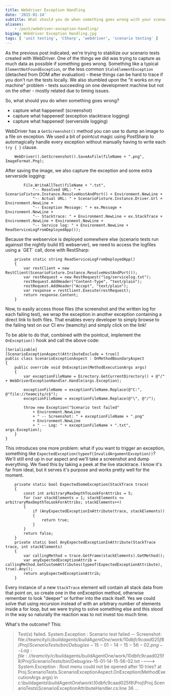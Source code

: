 ```yaml
---
title: Webdriver Exception Handling
date: '2015-01-14'
subtitle: What should you do when something goes wrong with your scenario tests
aliases:
    - /post/webdriver-exception-handling/
bigimg: Webdriver Exception Handling.jpg
tags: [ 'unit testing', 'CSharp', 'webdriver', 'scenario testing' ]
---
```


As the previous post indicated, we're trying to stabilize our scenario tests created with WebDriver. One of the things we did was trying to capture as much data as possible if something goes wrong. Something like a typical `ElementNotFoundException`, or the less common `StaleElementException` (detached from DOM after evaluation) - these things can be hard to trace if you don't run the tests locally. We also stumbled upon the "it works on my machine" problem - tests succeeding on one development machine but not on the other - mostly related due to timing issues.

So, what should you do when something goes wrong? 

- capture what happened! (screenshot)
- capture what happened! (exception stacktrace logging)
- capture what happened! (serverside logging)

WebDriver has a `GetScreenshot()` method you can use to dump an image to a file on exception. We used a bit of pointcut magic using PostSharp to automagically handle every exception without manually having to write each `try { }` clause.

        WebDriver().GetScreenshot().SaveAsFile(fileName + ".png", ImageFormat.Png);

After saving the image, we also capture the exception and some extra serverside logging:

            File.WriteAllText(fileName + ".txt",
                "-- Resolved URL: " + ScenarioFixture.Instance.ResolveHostAndPort() + Environment.NewLine +
                "-- Actual URL: " + ScenarioFixture.Instance.Driver.Url + Environment.NewLine +
                "-- Exception Message: " + ex.Message + Environment.NewLine +
                "-- Stacktrace: " + Environment.NewLine + ex.StackTrace + Environment.NewLine + Environment.NewLine +
                "-- Service log: " + Environment.NewLine + ReadServiceLogFromDeployedApp());

Because the webservice is deployed somewhere else (scenario tests run againsst the nightly build IIS webserver), we need to access the logfiles using a ´GET´ call, done with RestSharp:

        private static string ReadServiceLogFromDeployedApp()
        {
            var restClient = new RestClient(ScenarioFixture.Instance.ResolveHostAndPort());
            var restRequest = new RestRequest("log/servicelog.txt");
            restRequest.AddHeader("Content-Type", "text/plain");
            restRequest.AddHeader("Accept", "text/plain");
            var response = restClient.Execute(restRequest);
            return response.Content;
        }

Now, to easily access those files (the screenshot and the written log for each failing test), we wrap the exception in another exception containing a direct link to both files. That enables every developer to simply browse to the failing test on our CI env (teamcity) and simply click on the link! 

To be able to do that, combined with the pointcut, implement the `OnException()` hook and call the above code:

    [Serializable]
    [ScenarioExceptionAspect(AttributeExclude = true)]
    public class ScenarioExceptionAspect : OnMethodBoundaryAspect
    {
        public override void OnException(MethodExecutionArgs args)
        {
            var exceptionFileName = Directory.GetCurrentDirectory() + @"/" + WebDriverExceptionHandler.Handle(args.Exception);

            exceptionFileName = exceptionFileName.Replace(@"C:", @"file://teamcity/c$");
            exceptionFileName = exceptionFileName.Replace(@"\", @"/");

            throw new Exception("Scenario test failed"
                + Environment.NewLine
                + " -- Screenshot: " + exceptionFileName + ".png"
                + Environment.NewLine
                + " -- Log: " + exceptionFileName + ".txt", args.Exception);
        }
    }

This introduces one more problem: what if you want to trigger an exception, something like `ExpectedException(typeof(InvalidArgumentException))`? We'll still end up in our aspect and we'll take a screenshot and dump everything. We fixed this by taking a peek at the live stacktrace. I know it's far from ideal, but it serves it's purpose and works pretty well for the moment. 

        private static bool ExpectedSomeException(StackTrace trace)
        {
            const int arbitraryMaxDepthToLookForAttribs = 5;
            for (var stackElements = 1; stackElements <= arbitraryMaxDepthToLookForAttribs; stackElements++)
            {
                if (AnyExpectedExceptionInAttribute(trace, stackElements))
                {
                    return true;
                }
            }
            return false;
        }
        private static bool AnyExpectedExceptionInAttribute(StackTrace trace, int stackElements)
        {
            var callingMethod = trace.GetFrame(stackElements).GetMethod();
            var anyExpectedExceptionAttrib = callingMethod.GetCustomAttributes(typeof(ExpectedExceptionAttribute), true).Any();
            return anyExpectedExceptionAttrib;
        }


Every instance of a new `StackTrace` element will contain all stack data from that point on, so create one in the onException method, otherwise remember to look "deeper" or further into the stack itself. Yes we could solve that using recursion instead of with an arbitrary number of elements inside a for loop, but we were trying to solve something else and this stood in the way so naturally the reaction was to not invest too much time.

What's the outcome? This:

> Test(s) failed. System.Exception : Scenario test failed
> -- Screenshot: file://teamcity/c$/buildagents/buildAgentOne/work/10dbfc9caad025f8/Proj/ScenarioTests/bin/Debug/ex-15-01-14-15-56-02.png
> -- Log: file://teamcity/c$/buildagents/buildAgentOne/work/10dbfc9caad025f8/Proj/ScenarioTests/bin/Debug/ex-15-01-14-15-56-02.txt
>  ----> System.Exception : Root menu could not be opened after 10 tries?
>   at Proj.ScenarioTests.ScenarioExceptionAspect.OnException(MethodExecutionArgs args) in c:\buildagents\buildAgentOne\work\10dbfc9caad025f8\Proj\Proj.ScenarioTests\ScenarioExceptionAttributeHandler.cs:line 36
> ...
